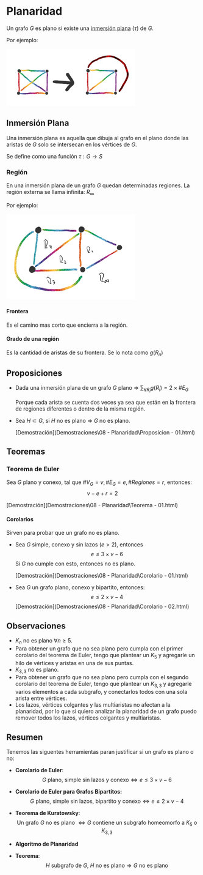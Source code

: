 # Planaridad

Un grafo $G$ es plano si existe una [inmersión plana](#Inmersion-Plana) ($\tau$) de $G$.

Por ejemplo:

<img src="Resources/clip_image001-1568033119027.png" alt="img" style="zoom:33%;" />

## Inmersión Plana

Una inmersión plana es aquella que dibuja al grafo en el plano donde las aristas de $G$ solo se intersecan en los vértices de $G$.

Se define como una función $\tau:G \rightarrow S$

### Región

En una inmersión plana de un grafo $G$ quedan determinadas regiones. La región externa se llama infinita: $R_\infty$

Por ejemplo:

<img src="Resources/clip_image001-1568033387260.png" alt="img" style="zoom:33%;" />

#### Frontera

Es el camino mas corto que encierra a la región.

#### Grado de una región

Es la cantidad de aristas de su frontera. Se lo nota como $g(R_n)$

## Proposiciones

- Dada una inmersión plana de un grafo $G$ plano $\Rightarrow$ $\sum_{\forall R_i} g(R_i) = 2 \times \#E_G$

  Porque cada arista se cuenta dos veces ya sea que están en la frontera de regiones diferentes o dentro de la misma región.

- Sea $H\subset G$, si $H$ no es plano $\Rightarrow$ $G$ no es plano.

   [Demostración](Demostraciones\08 - Planaridad\Proposicion - 01.html) 

## Teoremas

### Teorema de Euler

Sea $G$ plano y conexo, tal que $\#V_G=v,\#E_G=e,\#Regiones=r$, entonces:
$$
v-e+r=2
$$

 [Demostración](Demostraciones\08 - Planaridad\Teorema - 01.html) 

#### Corolarios

Sirven para probar que un grafo no es plano.

- Sea $G$ simple, conexo y sin lazos ($e>2$), entonces
  $$
  e\le 3 \times v - 6
  $$
  Si $G$ no cumple con esto, entonces no es plano.

   [Demostración](Demostraciones\08 - Planaridad\Corolario - 01.html) 

- Sea $G$ un grafo plano, conexo y bipartito, entonces:
  $$
  e \le 2 \times v - 4
  $$
   [Demostración](Demostraciones\08 - Planaridad\Corolario - 02.html) 

## Observaciones

- $K_n$ no es plano $\forall n\ge5$.
- Para obtener un grafo que no sea plano pero cumpla con el primer corolario del teorema de Euler, tengo que plantear un $K_5$ y agregarle un hilo de vértices y aristas en una de sus puntas.
- $K_{3,3}$ no es plano.
- Para obtener un grafo que no sea plano pero cumpla con el segundo corolario del teorema de Euler, tengo que plantear un $K_{3,3}$ y agregarle varios elementos a cada subgrafo, y conectarlos todos con una sola arista entre vértices. 
- Los lazos, vértices colgantes y las multiaristas no afectan a la planaridad, por lo que si quiero analizar la planaridad de un grafo puedo remover todos los lazos, vértices colgantes y multiaristas.

## Resumen

Tenemos las siguentes herramientas paran justificar si un grafo es plano o no:

- **Corolario de Euler**:
  $$
  \text{$G$ plano, simple sin lazos y conexo} \Leftrightarrow e \le 3 \times v - 6
  $$

- **Corolario de Euler para Grafos Bipartitos:**
  $$
  \text{$G$ plano, simple sin lazos, bipartito y conexo} \Leftrightarrow e \le 2 \times v - 4
  $$

- **Teorema de Kuratowsky**:
  $$
  \text{Un grafo $G$ no es plano } \Leftrightarrow G \text{ contiene un subgrafo homeomorfo a $K_5$ o $K_{3,3}$}
  $$

- **Algoritmo de Planaridad**

- **Teorema**:
  $$
  H \text{ subgrafo de $G$, $H$ no es plano} \Rightarrow G \text{ no es plano}
  $$
  
